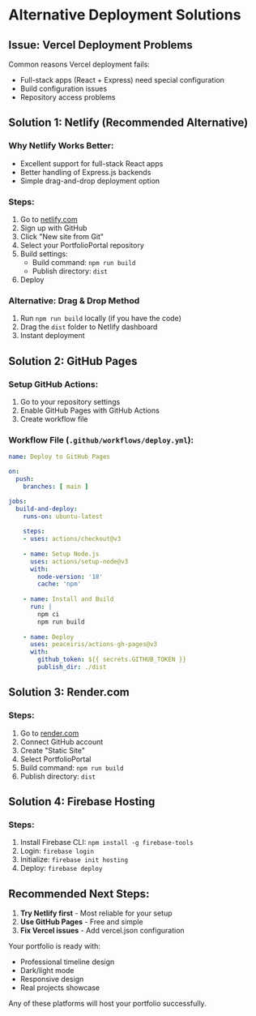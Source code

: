 # Alternative Deployment Solutions

## Issue: Vercel Deployment Problems
Common reasons Vercel deployment fails:
- Full-stack apps (React + Express) need special configuration
- Build configuration issues
- Repository access problems

## Solution 1: Netlify (Recommended Alternative)

### Why Netlify Works Better:
- Excellent support for full-stack React apps
- Better handling of Express.js backends
- Simple drag-and-drop deployment option

### Steps:
1. Go to [netlify.com](https://netlify.com)
2. Sign up with GitHub
3. Click "New site from Git"
4. Select your PortfolioPortal repository
5. Build settings:
   - Build command: `npm run build`
   - Publish directory: `dist`
6. Deploy

### Alternative: Drag & Drop Method
1. Run `npm run build` locally (if you have the code)
2. Drag the `dist` folder to Netlify dashboard
3. Instant deployment

## Solution 2: GitHub Pages

### Setup GitHub Actions:
1. Go to your repository settings
2. Enable GitHub Pages with GitHub Actions
3. Create workflow file

### Workflow File (`.github/workflows/deploy.yml`):
```yaml
name: Deploy to GitHub Pages

on:
  push:
    branches: [ main ]

jobs:
  build-and-deploy:
    runs-on: ubuntu-latest
    
    steps:
    - uses: actions/checkout@v3
    
    - name: Setup Node.js
      uses: actions/setup-node@v3
      with:
        node-version: '18'
        cache: 'npm'
        
    - name: Install and Build
      run: |
        npm ci
        npm run build
        
    - name: Deploy
      uses: peaceiris/actions-gh-pages@v3
      with:
        github_token: ${{ secrets.GITHUB_TOKEN }}
        publish_dir: ./dist
```

## Solution 3: Render.com

### Steps:
1. Go to [render.com](https://render.com)
2. Connect GitHub account
3. Create "Static Site"
4. Select PortfolioPortal
5. Build command: `npm run build`
6. Publish directory: `dist`

## Solution 4: Firebase Hosting

### Steps:
1. Install Firebase CLI: `npm install -g firebase-tools`
2. Login: `firebase login`
3. Initialize: `firebase init hosting`
4. Deploy: `firebase deploy`

## Recommended Next Steps:

1. **Try Netlify first** - Most reliable for your setup
2. **Use GitHub Pages** - Free and simple
3. **Fix Vercel issues** - Add vercel.json configuration

Your portfolio is ready with:
- Professional timeline design
- Dark/light mode
- Responsive design
- Real projects showcase

Any of these platforms will host your portfolio successfully.